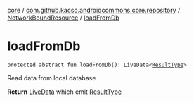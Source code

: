 [core](../../index.md) / [com.github.kacso.androidcommons.core.repository](../index.md) / [NetworkBoundResource](index.md) / [loadFromDb](./load-from-db.md)

# loadFromDb

`protected abstract fun loadFromDb(): LiveData<`[`ResultType`](index.md#ResultType)`>`

Read data from local database

**Return**
[LiveData](#) which emit [ResultType](index.md#ResultType)

